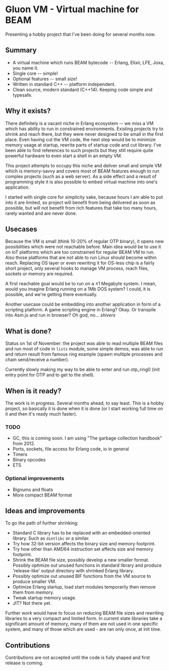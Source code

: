 # Gluon VM - Virtual machine for BEAM

Presenting a hobby project that I've been doing for several months now.

## Summary

*  A virtual machine which runs BEAM bytecode -- Erlang, Elixir, LFE, Joxa, you name it.
*  Single core -- simple!
*  Optional features -- small size!
*  Written in standard C++ -- platform independent.
*  Clean source, modern standard (C++14). Keeping code simple and typesafe.

## Why it exists?

There definitely is a vacant niche in Erlang ecosystem -- we miss a VM which has ability to run in constrained environments. Existing projects try to shrink and reach there, but they were never designed to be small in the first place. Even having cut the VM code, the next step would be to minimize memory usage at startup, rewrite parts of startup code and cut library. I've been able to find references to such projects but they still require quite powerful hardware to even start a shell in an empty VM.

This project attempts to occupy this niche and deliver small and simple VM which is memory-savvy and covers most of BEAM features enough to run complex projects (such as a web server). As a side effect and a result of programming style it is also possible to embed virtual machine into one's application.

I started with single core for simplicity sake, because hours I am able to put into it are limited, so project will benefit from being delivered as soon as possible, but will not benefit from rich features that take too many hours, rarely wanted and are never done.

## Usecases

Because the VM is small (think 10-20% of regular OTP binary), it opens new possibilities which were not reachable before. Main idea would be to use it on IoT platforms which are too constrained for regular BEAM VM to run. Also those platforms that are not able to run Linux should become within reach. Replacing OS layer or even rewriting it for OS-less chip is a fairly short project, only several hooks to manage VM process, reach files, sockets or memory are required.

A first reachable goal would be to run on a ≤1 Megabyte system. I mean, would you imagine Erlang running on a 1Mb DOS system? I could, it is possible, and we're getting there eventually.

Another usecase could be embedding into another application in form of a scripting platform. A game scripting engine in Erlang? Okay. Or transpile into Asm.js and run in browser? Oh god, no... *shivers*

## What is done?

Status on 1st of November: the project was able to read multiple BEAM files and run most of code in `lists` module, some simple demos, was able to run and return result from famous ring example (spawn multiple processes and chain send/receive a number).

Currently slowly making my way to be able to enter and run otp_ring0 (init entry point for OTP and to get to the shell).

## When is it ready?

The work is in progress. Several months ahead, to say least. This is a hobby project, so basically it is done when it is done (or I start working full time on it and then it's ready much faster). 

### TODO

* GC, this is coming soon. I am using "The garbage collection handbook" from 2012.
* Ports, sockets, file access for Erlang code, io in general
* Timers
* Binary opcodes
* ETS

### Optional improvements

* Bignums and floats
* More compact BEAM format

## Ideas and improvements

To go the path of further shrinking:
* Standard C library has to be replaced with an embedded-oriented library. Such as `dietlibc` or a similar. 
* Try how 32-bit version affects the binary size and memory footprint.
* Try how other than AMD64 instruction set affects size and memory footprint.
* Shrink the BEAM file size, possibly develop a new smaller format. Possibly optimize out unused functions in standard library and produce 'release-like' output directory with shrinked Erlang library.
* Possibly optimize out unused BIF functions from the VM source to produce smaller VM.
* Optimize Erlang startup, load start modules temporarily then remove them from memory.
* Tweak startup memory usage.
* JIT? Not there yet.

Further work would have to focus on reducing BEAM file sizes and rewriting libraries to a very compact and limited form. In current state libraries take a significant amount of memory, many of them are not used in one specific system, and many of those which are used - are ran only once, at init time.

## Contributions

Contributions are not accepted until the code is fully shaped and first release is coming.
